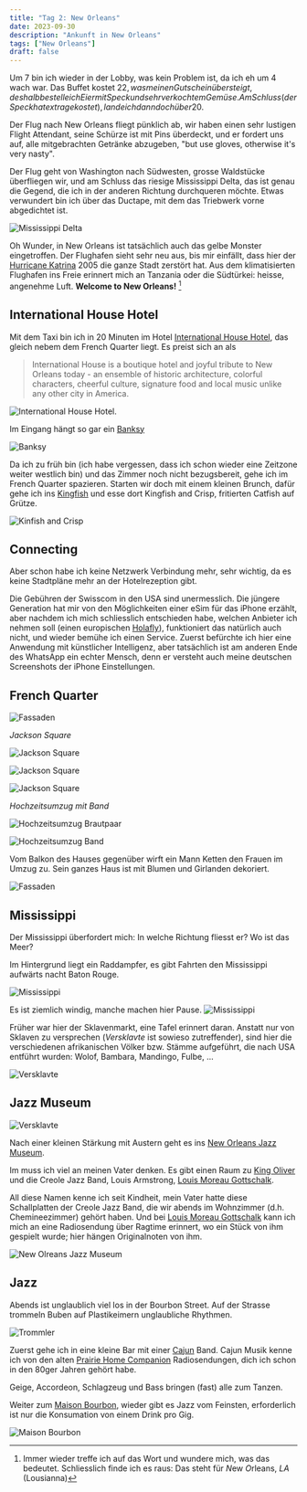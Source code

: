 ```yaml
---
title: "Tag 2: New Orleans"
date: 2023-09-30
description: "Ankunft in New Orleans"
tags: ["New Orleans"]
draft: false
---
```


Um 7 bin ich wieder in der Lobby, was kein Problem ist, da ich eh um 4 wach war. Das Buffet kostet 22$, was meinen Gutschein übersteigt, deshalb bestelle ich Eier mit Speck und sehr verkochtem Gemüse. Am Schluss (der Speck hat extra gekostet), lande ich dann doch über 20$. 

Der Flug nach New Orleans fliegt pünklich ab, wir haben einen sehr lustigen Flight Attendant, seine Schürze ist mit Pins überdeckt, und er fordert uns auf, alle mitgebrachten Getränke abzugeben, "but use gloves, otherwise it's very nasty".

Der Flug geht von Washington nach Südwesten, grosse Waldstücke überfliegen wir, und am Schluss das riesige Mississippi Delta, das ist genau die Gegend, die ich in der anderen Richtung durchqueren möchte. Etwas verwundert bin ich über das Ductape, mit dem das Triebwerk vorne abgedichtet ist.

![Mississippi Delta](/images/IMG_0273.jpeg)

Oh Wunder, in New Orleans ist tatsächlich auch das gelbe Monster eingetroffen. Der Flughafen sieht sehr neu aus, bis mir einfällt, dass hier der [Hurricane Katrina](https://en.wikipedia.org/wiki/Hurricane_Katrina) 2005 die ganze Stadt zerstört hat. Aus dem klimatisierten Flughafen ins Freie erinnert mich an Tanzania oder die Südtürkei: heisse, angenehme Luft. **Welcome to New Orleans!** [^nola]

[^nola]: Immer wieder treffe ich auf das Wort und wundere mich, was das bedeutet. Schliesslich finde ich es raus: Das steht für *N*ew *O*rleans, *LA* (Lousianna)



## International House Hotel

Mit dem Taxi bin ich in 20 Minuten im Hotel [International House Hotel](https://www.ihhotel.com), das gleich nebem dem French Quarter liegt. Es preist sich an als 

> International House is a boutique hotel and joyful tribute to New Orleans today - an ensemble of historic architecture, colorful characters, cheerful culture, signature food and local music unlike any other city in America.

![International House Hotel](/images/IMG_0274.jpeg).

Im Eingang hängt so gar ein [Banksy](https://en.wikipedia.org/wiki/Banksy)

![Banksy](/images/IMG_0346.jpeg)

Da ich zu früh bin (ich habe vergessen, dass ich schon wieder eine Zeitzone weiter westlich bin) und das Zimmer noch nicht bezugsbereit, gehe ich im French Quarter spazieren. Starten wir doch mit einem kleinen Brunch, dafür gehe ich ins [Kingfish](https://kingfishneworleans.com) und esse dort Kingfish and Crisp, fritierten Catfish auf Grütze. 

![Kinfish and Crisp](/images/IMG_0284.jpeg)

## Connecting

Aber schon habe ich keine Netzwerk Verbindung mehr, sehr wichtig, da es keine Stadtpläne mehr an der Hotelrezeption gibt. 

Die Gebühren der Swisscom in den USA sind unermesslich. Die jüngere Generation hat mir von den Möglichkeiten einer eSim für das iPhone erzählt, aber nachdem ich mich schliesslich entschieden habe, welchen Anbieter ich nehmen soll (einen europischen [Holafly](https://esim.holafly.com)), funktioniert das natürlich auch nicht, und wieder bemühe ich einen Service. Zuerst befürchte ich hier eine Anwendung mit künstlicher Intelligenz, aber tatsächlich ist am anderen Ende des WhatsApp ein echter Mensch, denn er versteht auch meine deutschen Screenshots der iPhone Einstellungen.


## French Quarter


![Fassaden](/images/IMG_0324.jpeg)

*Jackson Square*

![Jackson Square](/images/IMG_0295.jpeg)

![Jackson Square](/images/IMG_0292.jpeg)

![Jackson Square](/images/IMG_0294.jpeg)

*Hochzeitsumzug mit Band*

![Hochzeitsumzug Brautpaar](/images/IMG_0328.jpeg)

![Hochzeitsumzug Band](/images/IMG_0330.jpeg)

Vom Balkon des Hauses gegenüber wirft ein Mann Ketten den Frauen im Umzug zu. Sein ganzes Haus ist mit Blumen und Girlanden dekoriert.

![Fassaden](/images/IMG_0333.jpeg)



## Mississippi

Der Mississippi überfordert mich: In welche Richtung fliesst er? Wo ist das Meer? 

Im Hintergrund liegt ein Raddampfer, es gibt Fahrten den Mississippi aufwärts nacht Baton Rouge. 

![Mississippi](/images/IMG_0310.jpeg)

Es ist ziemlich windig, manche machen hier Pause.
![Mississippi](/images/IMG_0313.jpeg)

Früher war hier der Sklavenmarkt, eine Tafel erinnert daran. Anstatt nur von Sklaven zu versprechen (*Versklavte* ist sowieso zutreffender), sind hier die verschiedenen afrikanischen Völker bzw. Stämme aufgeführt, die nach USA entführt wurden: Wolof, Bambara, Mandingo, Fulbe, ...

![Versklavte](/images/IMG_0312.jpeg)

## Jazz Museum

![Versklavte](/images/IMG_0334.jpeg)

Nach einer kleinen Stärkung mit Austern geht es ins [New Orleans Jazz Museum](https://nolajazzmuseum.org).

Im  muss ich viel an meinen Vater denken. Es gibt einen Raum zu [King Oliver](https://en.wikipedia.org/wiki/King_Oliver) und die Creole Jazz Band, Louis Armstrong, [Louis Moreau Gottschalk]().

All diese Namen kenne ich seit Kindheit, mein Vater hatte diese Schallplatten der Creole Jazz Band, die wir abends im Wohnzimmer (d.h. Chemineezimmer) gehört haben. Und bei [Louis Moreau Gottschalk]() kann ich mich an eine Radiosendung über Ragtime erinnert, wo ein Stück von ihm gespielt wurde; hier hängen Originalnoten von ihm.

![New Olreans Jazz Museum](/images/IMG_0320.jpeg)

[Louis Moreau Gotschalk]: https://en.wikipedia.org/wiki/Louis_Moreau_Gottschalk


## Jazz 

Abends ist unglaublich viel los in der Bourbon Street. Auf der Strasse trommeln Buben auf Plastikeimern unglaubliche Rhythmen. 

![Trommler](/images/img_0334.jpeg)

Zuerst gehe ich in eine kleine Bar mit einer [Cajun](https://en.wikipedia.org/wiki/Cajun_music) Band. Cajun Musik kenne ich von den alten [Prairie Home Companion](https://en.wikipedia.org/wiki/A_Prairie_Home_Companion) Radiosendungen, dich ich schon in den 80ger Jahren gehört habe. 

Geige, Accordeon, Schlagzeug und Bass bringen (fast) alle zum Tanzen. 

Weiter zum [Maison Bourbon](http://www.maisonbourbon.com), wieder gibt es Jazz vom Feinsten, erforderlich ist nur die Konsumation von einem Drink pro Gig.  

![Maison Bourbon](/images/IMG_0341.jpeg)


